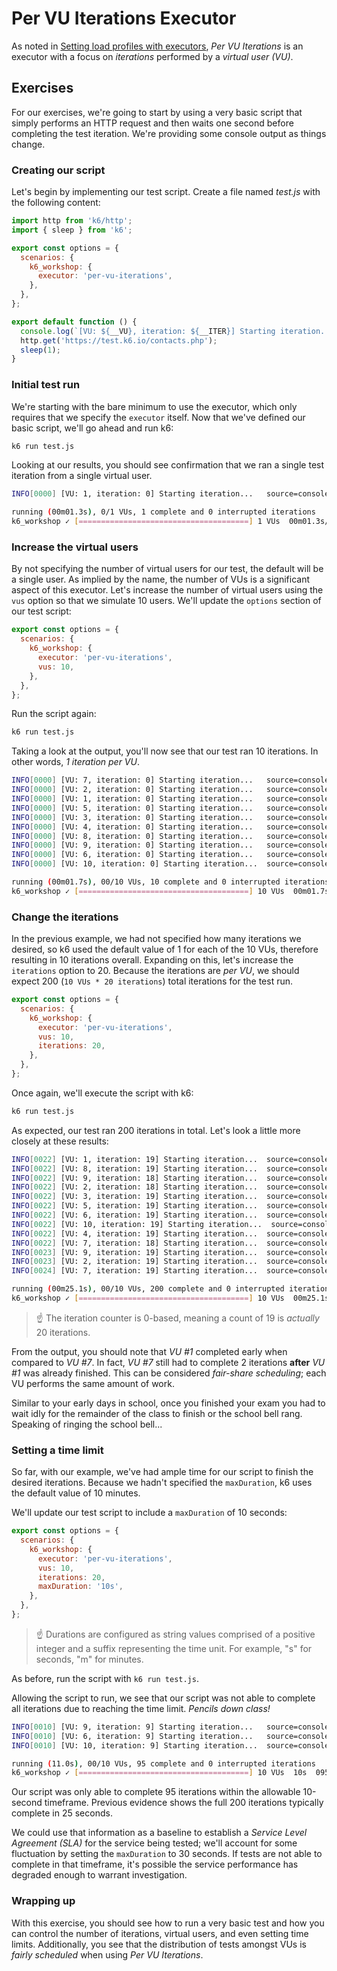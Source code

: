 # Per VU Iterations Executor

As noted in [Setting load profiles with executors](../08-Setting-load-profiles-with-executors.md#Per-VU-Iterations), _Per VU Iterations_ is an executor with a focus on _iterations_ performed by a _virtual user (VU)_.

## Exercises

For our exercises, we're going to start by using a very basic script that simply performs an HTTP request and then waits one second before completing the test iteration. We're providing some console output as things change.

### Creating our script

Let's begin by implementing our test script. Create a file named _test.js_ with the following content:

```js
import http from 'k6/http';
import { sleep } from 'k6';

export const options = {
  scenarios: {
    k6_workshop: {
      executor: 'per-vu-iterations',
    },
  },
};

export default function () {
  console.log(`[VU: ${__VU}, iteration: ${__ITER}] Starting iteration...`);
  http.get('https://test.k6.io/contacts.php');
  sleep(1);
}
```

### Initial test run

We're starting with the bare minimum to use the executor, which only requires that we specify the `executor` itself. Now that we've defined our basic script, we'll go ahead and run k6:

```bash
k6 run test.js
```

Looking at our results, you should see confirmation that we ran a single test iteration from a single virtual user.

```bash
INFO[0000] [VU: 1, iteration: 0] Starting iteration...   source=console

running (00m01.3s), 0/1 VUs, 1 complete and 0 interrupted iterations
k6_workshop ✓ [======================================] 1 VUs  00m01.3s/10m0s  1/1 iters, 1 per VU
```

### Increase the virtual users

By not specifying the number of virtual users for our test, the default will be a single user. As implied by the name, the number of VUs is a significant aspect of this executor. Let's increase the number of virtual users using the `vus` option so that we simulate 10 users. We'll update the `options` section of our test script:

```js
export const options = {
  scenarios: {
    k6_workshop: {
      executor: 'per-vu-iterations',
      vus: 10,
    },
  },
};
```

Run the script again:

```bash
k6 run test.js
```

Taking a look at the output, you'll now see that our test ran 10 iterations. In other words, _1 iteration per VU_.

```bash
INFO[0000] [VU: 7, iteration: 0] Starting iteration...   source=console
INFO[0000] [VU: 2, iteration: 0] Starting iteration...   source=console
INFO[0000] [VU: 1, iteration: 0] Starting iteration...   source=console
INFO[0000] [VU: 5, iteration: 0] Starting iteration...   source=console
INFO[0000] [VU: 3, iteration: 0] Starting iteration...   source=console
INFO[0000] [VU: 4, iteration: 0] Starting iteration...   source=console
INFO[0000] [VU: 8, iteration: 0] Starting iteration...   source=console
INFO[0000] [VU: 9, iteration: 0] Starting iteration...   source=console
INFO[0000] [VU: 6, iteration: 0] Starting iteration...   source=console
INFO[0000] [VU: 10, iteration: 0] Starting iteration...  source=console

running (00m01.7s), 00/10 VUs, 10 complete and 0 interrupted iterations
k6_workshop ✓ [======================================] 10 VUs  00m01.7s/10m0s  10/10 iters, 1 per VU
```

### Change the iterations

In the previous example, we had not specified how many iterations we desired, so k6 used the default value of 1 for each of the 10 VUs, therefore resulting in 10 iterations overall. Expanding on this, let's increase the `iterations` option to 20. Because the iterations are _per VU_, we should expect 200 (`10 VUs * 20 iterations`) total iterations for the test run.

```js
export const options = {
  scenarios: {
    k6_workshop: {
      executor: 'per-vu-iterations',
      vus: 10,
      iterations: 20,
    },
  },
};
```

Once again, we'll execute the script with k6:

```bash
k6 run test.js
```

As expected, our test ran 200 iterations in total. Let's look a little more closely at these results:

```bash
INFO[0022] [VU: 1, iteration: 19] Starting iteration...  source=console
INFO[0022] [VU: 8, iteration: 19] Starting iteration...  source=console
INFO[0022] [VU: 9, iteration: 18] Starting iteration...  source=console
INFO[0022] [VU: 2, iteration: 18] Starting iteration...  source=console
INFO[0022] [VU: 3, iteration: 19] Starting iteration...  source=console
INFO[0022] [VU: 5, iteration: 19] Starting iteration...  source=console
INFO[0022] [VU: 6, iteration: 19] Starting iteration...  source=console
INFO[0022] [VU: 10, iteration: 19] Starting iteration...  source=console
INFO[0022] [VU: 4, iteration: 19] Starting iteration...  source=console
INFO[0022] [VU: 7, iteration: 18] Starting iteration...  source=console
INFO[0023] [VU: 9, iteration: 19] Starting iteration...  source=console
INFO[0023] [VU: 2, iteration: 19] Starting iteration...  source=console
INFO[0024] [VU: 7, iteration: 19] Starting iteration...  source=console

running (00m25.1s), 00/10 VUs, 200 complete and 0 interrupted iterations
k6_workshop ✓ [======================================] 10 VUs  00m25.1s/10m0s  200/200 iters, 20 per VU

```

> :point_up: The iteration counter is 0-based, meaning a count of 19 is _actually_ 20 iterations.

From the output, you should note that _VU #1_ completed early when compared to _VU #7_. In fact, _VU #7_ still had to complete 2 iterations **after** _VU #1_ was already finished. This can be considered _fair-share scheduling_; each VU performs the same amount of work.

Similar to your early days in school, once you finished your exam you had to wait idly for the remainder of the class to finish or the school bell rang. Speaking of ringing the school bell...

### Setting a time limit

So far, with our example, we've had ample time for our script to finish the desired iterations. Because we hadn't specified the `maxDuration`, k6 uses the default value of 10 minutes.

We'll update our test script to include a `maxDuration` of 10 seconds:

```js
export const options = {
  scenarios: {
    k6_workshop: {
      executor: 'per-vu-iterations',
      vus: 10,
      iterations: 20,
      maxDuration: '10s',
    },
  },
};
```

> :point_up: Durations are configured as string values comprised of a positive integer and a suffix representing the time unit. For example, "s" for seconds, "m" for minutes.

As before, run the script with `k6 run test.js`.

Allowing the script to run, we see that our script was not able to complete all iterations due to reaching the time limit. _Pencils down class!_

```bash
INFO[0010] [VU: 9, iteration: 9] Starting iteration...   source=console
INFO[0010] [VU: 6, iteration: 9] Starting iteration...   source=console
INFO[0010] [VU: 10, iteration: 9] Starting iteration...  source=console

running (11.0s), 00/10 VUs, 95 complete and 0 interrupted iterations
k6_workshop ✓ [======================================] 10 VUs  10s  095/200 iters, 20 per VU
```
Our script was only able to complete 95 iterations within the allowable 10-second timeframe. Previous evidence shows the full 200 iterations typically complete in 25 seconds. 

We could use that information as a baseline to establish a _Service Level Agreement (SLA)_ for the service being tested; we'll account for some fluctuation by setting the `maxDuration` to 30 seconds. If tests are not able to complete in that timeframe, it's possible the service performance has degraded enough to warrant investigation.

### Wrapping up

With this exercise, you should see how to run a very basic test and how you can control the number of iterations, virtual users, and even setting time limits. Additionally, you see that the distribution of tests amongst VUs is _fairly scheduled_ when using _Per VU Iterations_.

